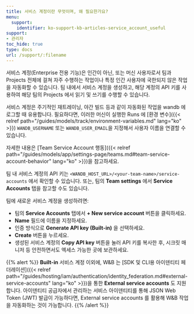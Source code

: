 ```yaml
---
title: 서비스 계정이란 무엇이며, 왜 필요한가요?
menu:
  support:
    identifier: ko-support-kb-articles-service_account_useful
support:
- 관리자
toc_hide: true
type: docs
url: /support/:filename
---
```


서비스 계정(Enterprise 전용 기능)은 인간이 아닌, 또는 머신 사용자로서 팀과 Projects 전체에 걸쳐 자주 수행하는 작업이나 특정 인간 사용자에 국한되지 않은 작업을 자동화할 수 있습니다. 팀 내에서 서비스 계정을 생성하고, 해당 계정의 API 키를 사용하여 해당 팀의 Projects 에서 읽기 및 쓰기를 수행할 수 있습니다.

서비스 계정은 주기적인 재트레이닝, 야간 빌드 등과 같이 자동화된 작업을 wandb 에 로그할 때 유용합니다. 필요하다면, 이러한 머신이 실행한 Runs 에 [환경 변수]({{< relref path="/guides/models/track/environment-variables.md" lang="ko" >}}) `WANDB_USERNAME` 또는 `WANDB_USER_EMAIL`을 지정해서 사용자 이름을 연결할 수 있습니다.

자세한 내용은 [Team Service Account 행동]({{< relref path="/guides/models/app/settings-page/teams.md#team-service-account-behavior" lang="ko" >}})을 참고하세요.

팀 내 서비스 계정의 API 키는 `<WANDB_HOST_URL>/<your-team-name>/service-accounts` 에서 확인할 수 있습니다. 또는, 팀의 **Team settings** 에서 **Service Accounts** 탭을 참고할 수도 있습니다.

팀에 새로운 서비스 계정을 생성하려면:
* 팀의 **Service Accounts** 탭에서 **+ New service account** 버튼을 클릭하세요.
* **Name** 필드에 이름을 지정하세요.
* 인증 방식으로 **Generate API key (Built-in)** 을 선택하세요.
* **Create** 버튼을 누르세요.
* 생성된 서비스 계정의 **Copy API key** 버튼을 눌러 API 키를 복사한 후, 시크릿 매니저 등 안전하면서도 엑세스 가능한 곳에 보관하세요.

{{% alert %}}
**Built-in** 서비스 계정 이외에, W&B 는 [SDK 및 CLI용 아이덴티티 페더레이션]({{< relref path="/guides/hosting/iam/authentication/identity_federation.md#external-service-accounts" lang="ko" >}})을 통한 **External service accounts** 도 지원합니다. 아이덴티티 공급자에서 관리하는 서비스 아이덴티티를 통해 JSON Web Token (JWT) 발급이 가능하다면, External service accounts 를 활용해 W&B 작업을 자동화하는 것이 가능합니다.
{{% /alert %}}